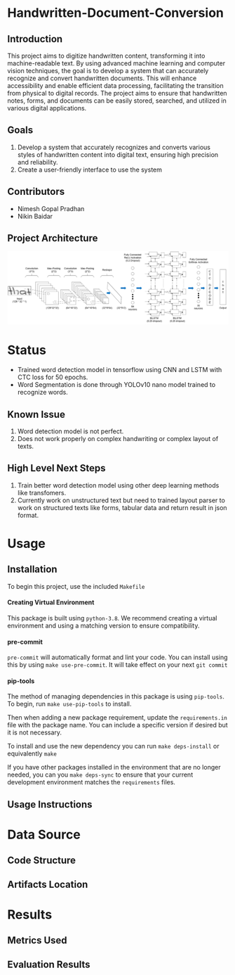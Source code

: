 # Handwritten-Document-Conversion

## Introduction
This project aims to digitize handwritten content, transforming it into machine-readable text. By using advanced machine learning and computer vision techniques, the goal is to develop a system that can accurately recognize and convert handwritten documents. This will enhance accessibility and enable efficient data processing, facilitating the transition from physical to digital records. The project aims to ensure that handwritten notes, forms, and documents can be easily stored, searched, and utilized in various digital applications.
## Goals
1. Develop a system that accurately recognizes and converts various styles of handwritten content into digital text, ensuring high precision and reliability.
2. Create a user-friendly interface to use the system
## Contributors
- Nimesh Gopal Pradhan
- Nikin Baidar
## Project Architecture
![Architecture of Word Recognition Model](docs/Word_Recognition_Model_Architecture.png)


# Status
- Trained word detection model in tensorflow using CNN and LSTM with CTC loss for 50 epochs.  
- Word Segmentation is done through YOLOv10 nano model trained to recognize words.
## Known Issue
1) Word detection model is not perfect.  
2) Does not work properly on complex handwriting or complex layout of texts.
## High Level Next Steps
1) Train better word detection model using other deep learning methods like transfomers.  
2) Currently work on unstructured text but need to trained layout parser to work on structured texts like forms, tabular data and return result in json format.
# Usage
## Installation
To begin this project, use the included `Makefile`

#### Creating Virtual Environment

This package is built using `python-3.8`. 
We recommend creating a virtual environment and using a matching version to ensure compatibility.

#### pre-commit

`pre-commit` will automatically format and lint your code. You can install using this by using
`make use-pre-commit`. It will take effect on your next `git commit`

#### pip-tools

The method of managing dependencies in this package is using `pip-tools`. To begin, run `make use-pip-tools` to install. 

Then when adding a new package requirement, update the `requirements.in` file with 
the package name. You can include a specific version if desired but it is not necessary. 

To install and use the new dependency you can run `make deps-install` or equivalently `make`

If you have other packages installed in the environment that are no longer needed, you can you `make deps-sync` to ensure that your current development environment matches the `requirements` files. 

## Usage Instructions


# Data Source
## Code Structure
## Artifacts Location

# Results
## Metrics Used
## Evaluation Results
